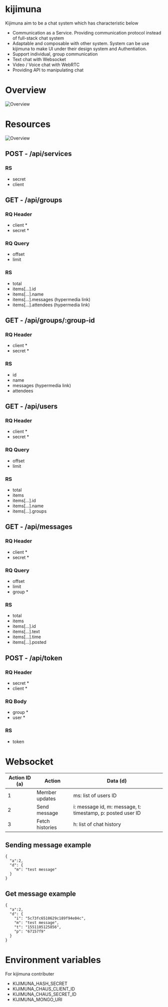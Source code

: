 # kijimuna

Kijimuna aim to be a chat system which has characteristic below

- Communication as a Service. Providing communication protocol instead of full-stack chat system
- Adaptable and composable with other system. System can be use kijimuna to make UI under their design system and Authentiation.
- Support individual, group communication
- Text chat with Websocket
- Video / Voice chat with WebRTC
- Providing API to manipulating chat

# Overview

![Overview](https://raw.githubusercontent.com/koikijs/kijimuna/master/docs/overview.png)

# Resources

![Overview](https://raw.githubusercontent.com/koikijs/kijimuna/master/docs/resource.png)

## POST - /api/services

### RS

- secret
- client

## GET - /api/groups

### RQ Header

- client \*
- secret \*

### RQ Query

- offset
- limit

### RS

- total
- items[...].id
- items[...].name
- items[...].messages (hypermedia link)
- items[...].attendees (hypermedia link)

## GET - /api/groups/:group-id

### RQ Header

- client \*
- secret \*

### RS

- id
- name
- messages (hypermedia link)
- attendees

## GET - /api/users

### RQ Header

- client \*
- secret \*

### RQ Query

- offset
- limit

### RS

- total
- items
- items[...].id
- items[...].name
- items[...].groups

## GET - /api/messages

### RQ Header

- client \*
- secret \*

### RQ Query

- offset
- limit
- group \*

### RS

- total
- items
- items[...].id
- items[...].text
- items[...].time
- items[...].posted

## POST - /api/token

### RQ Header

- secret \*
- client \*

### RQ Body

- group \*
- user \*

### RS

- token

# Websocket

| Action ID (a) | Action          | Data (d)                                                   |
| ------------- | --------------- | ---------------------------------------------------------- |
| 1             | Member updates  | ms: list of users ID                                       |
| 2             | Send message    | i: message id, m: message, t: timestamp, p: posted user ID |
| 3             | Fetch histories | h: list of chat history                                    |

## Sending message example

```
{
  "a":2,
  "d": {
    "m": "test message"
  }
}
```

## Get message example

```
{
  "a":2,
  "d": {
    "i": "5c73fc6510629c189f94e04c",
    "m": "test message",
    "t": "1551105125856",
    "p": "67157f9"
  }
}
```

# Environment variables

For kijimuna contributer

- KIJIMUNA_HASH_SECRET
- KIJIMUNA_CHAUS_CLIENT_ID
- KIJIMUNA_CHAUS_SECRET_ID
- KIJIMUNA_MONGO_URI
